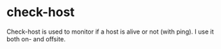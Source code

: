 # check-host

Check-host is used to monitor if a host is alive or not (with ping). I use it
both on- and offsite.
